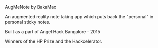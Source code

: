 AugMeNote by BakaMax

An augmented reality note taking app which puts back the "personal" in personal sticky notes.

Built as a part of Angel Hack Bangalore - 2015

Winners of the HP Prize and the Hackcelerator. 
